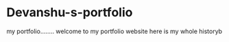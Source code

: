 # Devanshu-s-portfolio
my portfolio........
welcome to my portfolio website here is my whole historyb